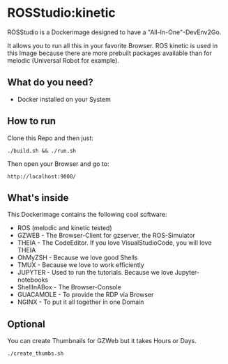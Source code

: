 # ROSStudio:kinetic

ROSStudio is a Dockerimage designed to have a "All-In-One"-DevEnv2Go.

It allows you to run all this in your favorite Browser.
ROS kinetic is used in this Image because there are more prebuilt packages available than for melodic (Universal Robot for example).

## What do you need?

- Docker installed on your System

## How to run

Clone this Repo and then just:

```
./build.sh && ./run.sh
```

Then open your Browser and go to:

```
http://localhost:9000/
```


## What's inside

This Dockerimage contains the following cool software:

- ROS (melodic and kinetic tested)
- GZWEB - The Browser-Client for gzserver, the ROS-Simulator
- THEIA - The CodeEditor. If you love VisualStudioCode, you will love THEIA
- OhMyZSH - Because we love good Shells
- TMUX - Because we love to work efficiently
- JUPYTER - Used to run the tutorials. Because we love Jupyter-notebooks
- ShellInABox - The Browser-Console
- GUACAMOLE - To provide the RDP via Browser
- NGINX - To put it all together in one Domain

## Optional

You can create Thumbnails for GZWeb but it takes Hours or Days. 

```
./create_thumbs.sh
```


